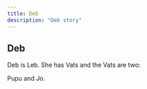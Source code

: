 ```yaml
---
title: Deb
description: "Deb story"
---
```


## Deb

Deb is Leb. She has
Vats and the Vats are two:

Pupu and Jo.
